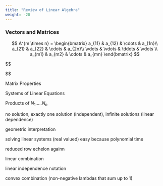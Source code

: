 ```yaml
---
title: "Review of Linear Algebra"
weight: -20
---
```


### Vectors and Matrices

$$
A^{m \times n} = 
\begin{bmatrix}
   a_{11} & a_{12} & \cdots & a_{1n}\\
   a_{21} & a_{22} & \cdots & a_{2n}\\
   \vdots & \vdots & \ddots & \vdots \\
   a_{m1} & a_{m2} &  \cdots & a_{mn}
\end{bmatrix}
$$

$$

$$

Matrix Properties



Systems of Linear Equations

Products of  $N_1.....N_n$ 

no solution, exactly one solution (independent), infinite solutions (linear dependence)

geometric interpretation

solving linear systems (real valued) easy because polynomial time

reduced row echelon againn

linear combination

linear independence notation

convex combination (non-negative lambdas that sum up to 1)

